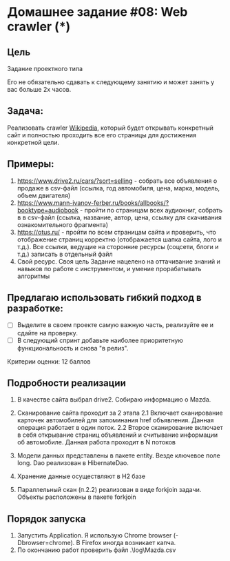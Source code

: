 ﻿# Домашнее задание #08: Web crawler (*)

## Цель
Задание проектного типа

Его не обязательно сдавать к следующему занятию и может занять у вас больше 2х часов. 
 
## Задача: 
Реализовать crawler [Wikipedia](https://en.wikipedia.org/wiki/Web_crawler), который будет открывать конкретный сайт и полностью проходить все его страницы для достижения конкретной цели.

## Примеры: 
 1. https://www.drive2.ru/cars/?sort=selling - собрать все объявления о продаже в csv-файл (ссылка, год автомобиля, цена, марка, модель, объем двигателя) 
 2. https://www.mann-ivanov-ferber.ru/books/allbooks/?booktype=audiobook - пройти по страницам всех аудиокниг, собрать в в csv-файл (ссылка, название, автор, цена, ссылку для скачивания ознакомительного фрагмента) 
 3. https://otus.ru/ - пройти по всем страницам сайта и проверить, что отображение страниц корректно (отображается шапка сайта, лого и т.д.). Все ссылки, ведущие на сторонние ресурсы (соцсети, блоги и т.д.) записать в отдельный файл 
 4. Свой ресурс. Своя цель Задание нацелено на оттачивание знаний и навыков по работе с инструментом, и умение прорабатывать алгоритмы 
 
## Предлагаю использовать гибкий подход в разработке: 
-[ ] Выделите в своем проекте самую важную часть, реализуйте ее и сдайте на проверку.
-[ ] В следующий спринт добавьте наиболее приоритетную функциональность и снова "в релиз".

Критерии оценки: 12 баллов

## Подробности реализации
1. В качестве сайта выбрал drive2. Собираю информацию о Mazda.
2. Сканирование сайта проходит за 2 этапа
 2.1 Включает сканирование карточек автомобилей для запоминания href объявления. Данная операция работает в один поток.
 2.2 Второе сканирование включает в себя открывание страниц объявлений и считывание информации об автомобиле. Данная работа проходит в N потоков
 
3. Модели данных представлены в пакете entity. Везде ключевое поле long. Dao реализован в HibernateDao.
4. Хранение данные осуществляют в H2 базе
5. Параллельный скан (п.2.2) реализован в виде forkjoin задачи. Объекты расположены в пакетe forkjoin

## Порядок запуска
1. Запустить Application. Я использую Chrome browser (-Dbrowser=chrome). В Firefox иногда возникает капча.
2. По окончанию работ проверить файл .\log\Mazda.csv